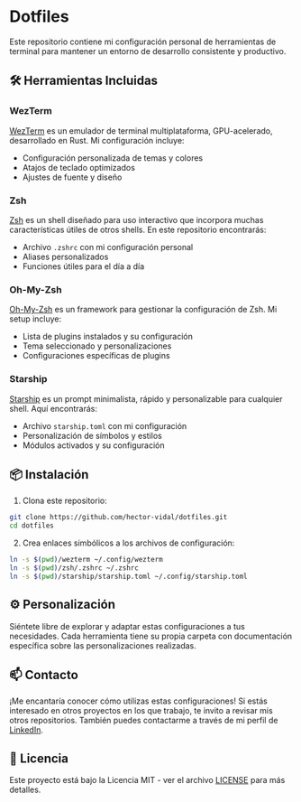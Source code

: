 # Dotfiles

Este repositorio contiene mi configuración personal de herramientas de terminal para mantener un entorno de desarrollo consistente y productivo.

## 🛠️ Herramientas Incluidas

### WezTerm
[WezTerm](https://wezfurlong.org/wezterm/) es un emulador de terminal multiplataforma, GPU-acelerado, desarrollado en Rust. Mi configuración incluye:
- Configuración personalizada de temas y colores
- Atajos de teclado optimizados
- Ajustes de fuente y diseño

### Zsh
[Zsh](https://www.zsh.org/) es un shell diseñado para uso interactivo que incorpora muchas características útiles de otros shells. En este repositorio encontrarás:
- Archivo `.zshrc` con mi configuración personal
- Aliases personalizados
- Funciones útiles para el día a día

### Oh-My-Zsh
[Oh-My-Zsh](https://ohmyz.sh/) es un framework para gestionar la configuración de Zsh. Mi setup incluye:
- Lista de plugins instalados y su configuración
- Tema seleccionado y personalizaciones
- Configuraciones específicas de plugins

### Starship
[Starship](https://starship.rs/) es un prompt minimalista, rápido y personalizable para cualquier shell. Aquí encontrarás:
- Archivo `starship.toml` con mi configuración
- Personalización de símbolos y estilos
- Módulos activados y su configuración

## 📦 Instalación

1. Clona este repositorio:
```bash
git clone https://github.com/hector-vidal/dotfiles.git
cd dotfiles
```

2. Crea enlaces simbólicos a los archivos de configuración:
```bash
ln -s $(pwd)/wezterm ~/.config/wezterm
ln -s $(pwd)/zsh/.zshrc ~/.zshrc
ln -s $(pwd)/starship/starship.toml ~/.config/starship.toml
```

## ⚙️ Personalización

Siéntete libre de explorar y adaptar estas configuraciones a tus necesidades. Cada herramienta tiene su propia carpeta con documentación específica sobre las personalizaciones realizadas.


## 📫 Contacto

¡Me encantaría conocer cómo utilizas estas configuraciones! Si estás interesado en otros proyectos en los que trabajo, te invito a revisar mis otros repositorios. También puedes contactarme a través de mi perfil de [LinkedIn](https://www.linkedin.com/in/hz-eduardo-vidal/).

## 📝 Licencia

Este proyecto está bajo la Licencia MIT - ver el archivo [LICENSE](LICENSE) para más detalles.
